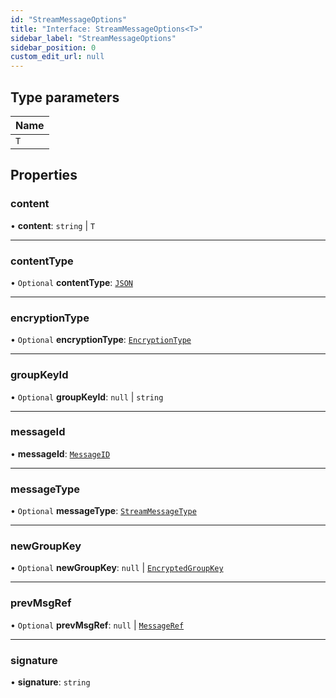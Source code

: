 ```yaml
---
id: "StreamMessageOptions"
title: "Interface: StreamMessageOptions<T>"
sidebar_label: "StreamMessageOptions"
sidebar_position: 0
custom_edit_url: null
---
```


## Type parameters

| Name |
| :------ |
| `T` |

## Properties

### content

• **content**: `string` \| `T`

___

### contentType

• `Optional` **contentType**: [`JSON`](../enums/ContentType.md#json)

___

### encryptionType

• `Optional` **encryptionType**: [`EncryptionType`](../enums/EncryptionType.md)

___

### groupKeyId

• `Optional` **groupKeyId**: ``null`` \| `string`

___

### messageId

• **messageId**: [`MessageID`](../classes/MessageID.md)

___

### messageType

• `Optional` **messageType**: [`StreamMessageType`](../enums/StreamMessageType.md)

___

### newGroupKey

• `Optional` **newGroupKey**: ``null`` \| [`EncryptedGroupKey`](../classes/EncryptedGroupKey.md)

___

### prevMsgRef

• `Optional` **prevMsgRef**: ``null`` \| [`MessageRef`](../classes/MessageRef.md)

___

### signature

• **signature**: `string`
